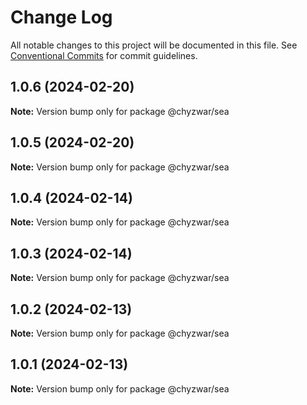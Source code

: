 # Change Log

All notable changes to this project will be documented in this file.
See [Conventional Commits](https://conventionalcommits.org) for commit guidelines.

## 1.0.6 (2024-02-20)

**Note:** Version bump only for package @chyzwar/sea

## 1.0.5 (2024-02-20)

**Note:** Version bump only for package @chyzwar/sea

## 1.0.4 (2024-02-14)

**Note:** Version bump only for package @chyzwar/sea

## 1.0.3 (2024-02-14)

**Note:** Version bump only for package @chyzwar/sea

## 1.0.2 (2024-02-13)

**Note:** Version bump only for package @chyzwar/sea

## 1.0.1 (2024-02-13)

**Note:** Version bump only for package @chyzwar/sea
